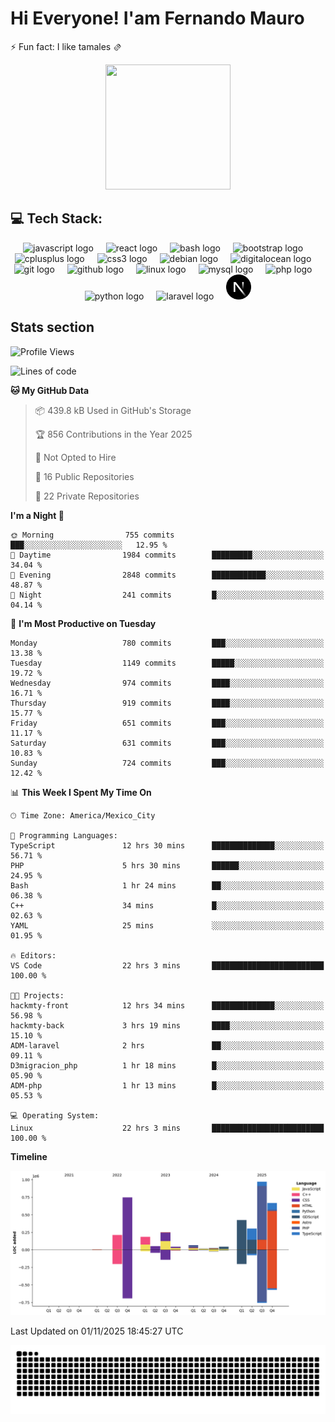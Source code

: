 <h1>Hi Everyone! I'am Fernando Mauro </h1>
<p>⚡ Fun fact: I like tamales 🫔</p>

<div align="center">
  <img height="200" width="200" src="https://c.tenor.com/D9bWSaEUuwoAAAAC/tenor.gif"  />
</div>

## 💻 Tech Stack:
<div align="center">
  <img src="https://cdn.jsdelivr.net/gh/devicons/devicon/icons/javascript/javascript-original.svg" height="40" width="40" alt="javascript logo"  />
  <img width="12" />
  <img src="https://cdn.jsdelivr.net/gh/devicons/devicon/icons/react/react-original.svg" height="40" width="40" alt="react logo"  />
  <img width="12" />
  <img src="https://cdn.jsdelivr.net/gh/devicons/devicon/icons/bash/bash-original.svg" height="40" width="40" alt="bash logo"  />
  <img width="12" />
  <img src="https://cdn.jsdelivr.net/gh/devicons/devicon/icons/bootstrap/bootstrap-original.svg" height="40" width="40" alt="bootstrap logo"  />
  <img width="12" />
  <img src="https://cdn.jsdelivr.net/gh/devicons/devicon/icons/cplusplus/cplusplus-original.svg" height="40" width="40" alt="cplusplus logo"  />
  <img width="12" />
  <img src="https://cdn.jsdelivr.net/gh/devicons/devicon/icons/css3/css3-original.svg" height="40" width="40" alt="css3 logo"  />
  <img width="12" />
  <img src="https://cdn.jsdelivr.net/gh/devicons/devicon/icons/debian/debian-original.svg" height="40" width="40" alt="debian logo"  />
  <img width="12" />
  <img src="https://cdn.jsdelivr.net/gh/devicons/devicon/icons/digitalocean/digitalocean-original.svg" height="40" width="40" alt="digitalocean logo"  />
  <img width="12" />
  <img src="https://cdn.jsdelivr.net/gh/devicons/devicon/icons/git/git-original.svg" height="40" width="40" alt="git logo"  />
  <img width="12" />
  <img src="https://cdn.jsdelivr.net/gh/devicons/devicon/icons/github/github-original.svg" height="40" width="40" alt="github logo"  />
  <img width="12" />
  <img src="https://cdn.jsdelivr.net/gh/devicons/devicon/icons/linux/linux-original.svg" height="40" width="40" alt="linux logo"  />
  <img width="12" />
  <img src="https://cdn.jsdelivr.net/gh/devicons/devicon/icons/mysql/mysql-original.svg" height="40" width="40" alt="mysql logo"  />
  <img width="12" />
  <img src="https://cdn.jsdelivr.net/gh/devicons/devicon/icons/php/php-original.svg" height="40" width="40" alt="php logo"  />
  <img width="12" />
  <img src="https://cdn.jsdelivr.net/gh/devicons/devicon/icons/python/python-original.svg" height="40" width="40" alt="python logo"  />
  <img width="12" />
  <img src="https://upload.wikimedia.org/wikipedia/commons/thumb/9/9a/Laravel.svg/50px-Laravel.svg.png" height="40" width="40" alt="laravel logo"  />
  <img width="12" />
  <img src="https://raw.githubusercontent.com/devicons/devicon/ca28c779441053191ff11710fe24a9e6c23690d6/icons/nextjs/nextjs-original.svg" height="40" width="40" alt="Next js logo"  />
</div>

## Stats section
<!--START_SECTION:waka-->
![Profile Views](http://img.shields.io/badge/Profile%20Views-0-blue)

![Lines of code](https://img.shields.io/badge/From%20Hello%20World%20I%27ve%20Written-4.0%20million%20lines%20of%20code-blue)

**🐱 My GitHub Data** 

> 📦 439.8 kB Used in GitHub's Storage 
 > 
> 🏆 856 Contributions in the Year 2025
 > 
> 🚫 Not Opted to Hire
 > 
> 📜 16 Public Repositories 
 > 
> 🔑 22 Private Repositories 
 > 
**I'm a Night 🦉** 

```text
🌞 Morning                755 commits         ███░░░░░░░░░░░░░░░░░░░░░░   12.95 % 
🌆 Daytime                1984 commits        █████████░░░░░░░░░░░░░░░░   34.04 % 
🌃 Evening                2848 commits        ████████████░░░░░░░░░░░░░   48.87 % 
🌙 Night                  241 commits         █░░░░░░░░░░░░░░░░░░░░░░░░   04.14 % 
```
📅 **I'm Most Productive on Tuesday** 

```text
Monday                   780 commits         ███░░░░░░░░░░░░░░░░░░░░░░   13.38 % 
Tuesday                  1149 commits        █████░░░░░░░░░░░░░░░░░░░░   19.72 % 
Wednesday                974 commits         ████░░░░░░░░░░░░░░░░░░░░░   16.71 % 
Thursday                 919 commits         ████░░░░░░░░░░░░░░░░░░░░░   15.77 % 
Friday                   651 commits         ███░░░░░░░░░░░░░░░░░░░░░░   11.17 % 
Saturday                 631 commits         ███░░░░░░░░░░░░░░░░░░░░░░   10.83 % 
Sunday                   724 commits         ███░░░░░░░░░░░░░░░░░░░░░░   12.42 % 
```


📊 **This Week I Spent My Time On** 

```text
🕑︎ Time Zone: America/Mexico_City

💬 Programming Languages: 
TypeScript               12 hrs 30 mins      ██████████████░░░░░░░░░░░   56.71 % 
PHP                      5 hrs 30 mins       ██████░░░░░░░░░░░░░░░░░░░   24.95 % 
Bash                     1 hr 24 mins        ██░░░░░░░░░░░░░░░░░░░░░░░   06.38 % 
C++                      34 mins             █░░░░░░░░░░░░░░░░░░░░░░░░   02.63 % 
YAML                     25 mins             ░░░░░░░░░░░░░░░░░░░░░░░░░   01.95 % 

🔥 Editors: 
VS Code                  22 hrs 3 mins       █████████████████████████   100.00 % 

🐱‍💻 Projects: 
hackmty-front            12 hrs 34 mins      ██████████████░░░░░░░░░░░   56.98 % 
hackmty-back             3 hrs 19 mins       ████░░░░░░░░░░░░░░░░░░░░░   15.10 % 
ADM-laravel              2 hrs               ██░░░░░░░░░░░░░░░░░░░░░░░   09.11 % 
D3migracion_php          1 hr 18 mins        █░░░░░░░░░░░░░░░░░░░░░░░░   05.90 % 
ADM-php                  1 hr 13 mins        █░░░░░░░░░░░░░░░░░░░░░░░░   05.53 % 

💻 Operating System: 
Linux                    22 hrs 3 mins       █████████████████████████   100.00 % 
```

**Timeline**

![Lines of Code chart](https://raw.githubusercontent.com/Fernando-Mauro/Fernando-Mauro/master/assets/bar_graph.png)


 Last Updated on 01/11/2025 18:45:27 UTC
<!--END_SECTION:waka-->

<img src="https://raw.githubusercontent.com/fernando-mauro/fernando-mauro/output/snake.svg" alt="Snake animation" />
